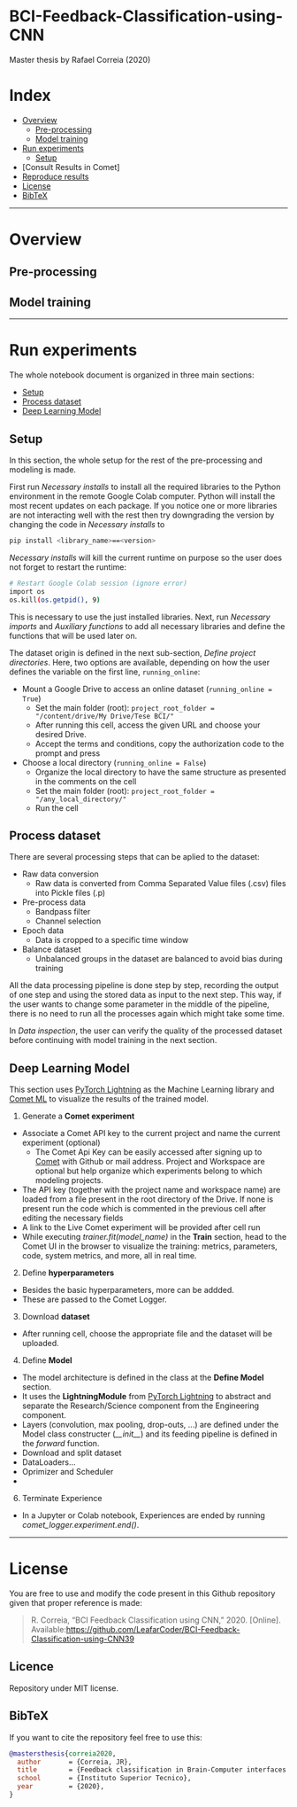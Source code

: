 # BCI-Feedback-Classification-using-CNN
Master thesis by Rafael Correia (2020)


# Index
- [Overview](#overview)
  - [Pre-processing](#pre-processing)
  - [Model training](#model-training)
- [Run experiments](#run-experiments)
  - [Setup](#setup)
- [Consult Results in Comet]
- [Reproduce results](#)
- [License](#license)
- [BibTeX](#bibtex)

---
# Overview

## Pre-processing

## Model training



---
# Run experiments

The whole notebook document is organized in three main sections:
- [Setup](#setup)
- [Process dataset](#process-dataset)
- [Deep Learning Model](#deep-learning-model)


## Setup

In this section, the whole setup for the rest of the pre-processing and modeling is made.

First run *Necessary installs* to install all the required libraries to the Python environment in the remote Google Colab computer. Python will install the most recent updates on each package. If you notice one or more libraries are not interacting well with the rest then try downgrading the version by changing the code in *Necessary installs* to
```bash
pip install <library_name>==<version>
```

*Necessary installs* will kill the current runtime on purpose so the user does not forget to restart the runtime:
```bash
# Restart Google Colab session (ignore error)
import os
os.kill(os.getpid(), 9)
```

This is necessary to use the just installed libraries. Next, run *Necessary imports* and *Auxiliary functions* to add all necessary libraries and define the functions that will be used later on.

The dataset origin is defined in the next sub-section, *Define project directories*.
Here, two options are available, depending on how the user defines the variable on the first line, ```running_online```:

- Mount a Google Drive to access an online dataset (```running_online = True```)
  - Set the main folder (root): ```project_root_folder = "/content/drive/My Drive/Tese BCI/"```
  - After running this cell, access the given URL and choose your desired Drive.
  - Accept the terms and conditions, copy the authorization code to the prompt and press <Enter>
- Choose a local directory (```running_online = False```)
  - Organize the local directory to have the same structure as presented in the comments on the cell
  - Set the main folder (root): ```project_root_folder = "/any_local_directory/"```
  - Run the cell

## Process dataset

There are several processing steps that can be aplied to the dataset:
- Raw data conversion
  - Raw data is converted from Comma Separated Value files (.csv) files into Pickle files (.p)
- Pre-process data
  - Bandpass filter
  - Channel selection
- Epoch data
  - Data is cropped to a specific time window
- Balance dataset
  - Unbalanced groups in the dataset are balanced to avoid bias during training
  
All the data processing pipeline is done step by step, recording the output of one step and using the stored data as input to the next step. This way, if the user wants to change some parameter in the middle of the pipeline, there is no need to run all the processes again which might take some time.

In *Data inspection*, the user can verify the quality of the processed dataset before continuing with model training in the next section.

## Deep Learning Model

This section uses [PyTorch Lightning](https://github.com/PyTorchLightning/pytorch-lightning) as the Machine Learning library and [Comet ML](https://www.comet.ml/) to visualize the results of the trained model.

1. Generate a **Comet experiment**
  * Associate a Comet API key to the current project and name the current experiment (optional)
    * The Comet Api Key can be easily accessed after signing up to [Comet](https://www.comet.ml/site/) with Github or mail address. Project and Workspace are optional but help organize which experiments belong to which modeling projects.
  * The API key (together with the project name and workspace name) are loaded from a file present in the root directory of the Drive. If none is present run the code which is commented in the previous cell after editing the necessary fields
  * A link to the Live Comet experiment will be provided after cell run
  * While executing *trainer.fit(model_name)* in the **Train** section, head to the Comet UI in the browser to visualize the training: metrics, parameters, code, system metrics, and more, all in real time.
2. Define **hyperparameters**
  * Besides the basic hyperparameters, more can be addded.
  * These are passed to the Comet Logger.
3. Download **dataset**
  * After running cell, choose the appropriate file and the dataset will be uploaded.
4. Define **Model**
  * The model architecture is defined in the class at the **Define Model** section.
  * It uses the **LightningModule** from [PyTorch Lightning](https://github.com/PyTorchLightning/pytorch-lightning) to abstract and separate the Research/Science component from the Engineering component.
  * Layers (convolution, max pooling, drop-outs, ...) are defined under the Model class constructer (*\_\_init\_\_*) and its feeding pipeline is defined in the *forward* function.
  * Download and split dataset
  * DataLoaders...
  * Oprimizer and Scheduler
  *

6. Terminate Experience
  * In a Jupyter or Colab notebook, Experiences are ended by running *comet_logger.experiment.end()*.

---
# License



You are free to use and modify the code present in this Github repository given that proper reference is made:
> R.   Correia,   “BCI   Feedback   Classification   using   CNN,”   2020.   [Online].   Available:https://github.com/LeafarCoder/BCI-Feedback-Classification-using-CNN39

## Licence

Repository under MIT license.

## BibTeX
If you want to cite the repository feel free to use this:

```bibtex
@mastersthesis{correia2020,
  author       = {Correia, JR}, 
  title        = {Feedback classification in Brain-Computer interfaces using Convolutional Neural Networks},
  school       = {Instituto Superior Tecnico},
  year         = {2020},
}
```

